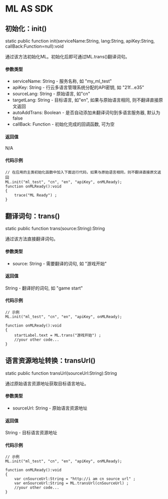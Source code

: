 ML AS SDK
=============

初始化：init()
--------------

static public function init(serviceName:String, lang:String, apiKey:String, callBack:Function=null):void

通过该方法初始化ML。初始化后即可通过ML.trans()翻译词句。

#### 参数类型

* serviceName: String - 服务名称, 如 "my_ml_test"
* apiKey: String - 行云多语言管理系统分配的API密钥, 如 "21f...e35"
* sourceLang: String - 原始语言, 如"cn"
* targetLang: String - 目标语言, 如"en", 如果与原始语言相同, 则不翻译直接原文返回
* autoAddTrans: Boolean - 是否自动添加未翻译词句到多语言服务器, 默认为false
* callBack: Function - 初始化完成的回调函数, 可为空

#### 返回值

N/A

#### 代码示例

	// 在应用的主类初始化函数中加入下面这行代码，如果与原始语言相同，则不翻译直接原文返回
	ML.init("ml_test", "cn", "en", "apiKey", onMLReady);
	function onMLReady():void
	{
		trace("ML Ready") ;
	}
	

翻译词句：trans()
-----------------

static public function trans(source:String):String

通过该方法直接翻译词句。

#### 参数类型

* source: String - 需要翻译的词句, 如 "游戏开始"

#### 返回值

String - 翻译好的词句, 如 "game start"

#### 代码示例

	// 示例
	ML.init("ml_test", "cn", "en", "apiKey", onMLReady);
	
	function onMLReady():void
	{
		startLabel.text = ML.trans("游戏开始") ;
		//your other code...
	}

语言资源地址转换：transUrl()
-----------------

static public function transUrl(sourceUrl:String):String

通过原始语言资源地址获取目标语言地址。 

#### 参数类型

* sourceUrl: String - 原始语言资源地址

#### 返回值

String - 目标语言资源地址

#### 代码示例

	// 示例
	ML.init("ml_test", "cn", "en", "apiKey", onMLReady);
	
	function onMLReady():void
	{
		var cnSourceUrl:String = "http://i am cn source url" ;
		var enSourceUrl:String = ML.transUrl(cnSourceUrl) ;
		//your other code...
	}
